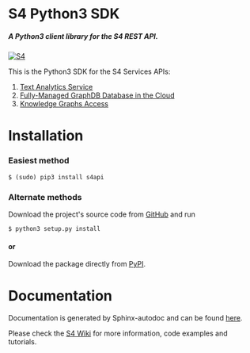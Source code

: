 # S4 Python3 SDK
##### A Python3 client library for the S4 REST API.
[![S4](http://s7.postimg.org/gvxtqu63r/S4logo.png)](http://console.s4.ontotext.com/)

This is the Python3 SDK for the S4 Services APIs:

1. [Text Analytics Service](http://docs.s4.ontotext.com/display/S4docs/Text+Analytics)
2. [Fully-Managed GraphDB Database in the Cloud](http://docs.s4.ontotext.com/display/S4docs/Fully+Managed+Database)
3. [Knowledge Graphs Access](http://docs.s4.ontotext.com/display/S4docs/Knowledge+Graphs)

# Installation

### Easiest method
    $ (sudo) pip3 install s4api
### Alternate methods
Download the project's source code from [GitHub](https://github.com/Ontotext-AD/S4/tree/master/S4-Clients/Python-client) and run 
    
    $ python3 setup.py install
#### or

Download the package directly from [PyPI](https://pypi.python.org/pypi/s4api).
# Documentation
Documentation is generated by Sphinx-autodoc and can be found [here](http://s4api.readthedocs.org/).

Please check the [S4 Wiki](http://docs.s4.ontotext.com/display/S4docs/Home) for more information, code examples and tutorials.
